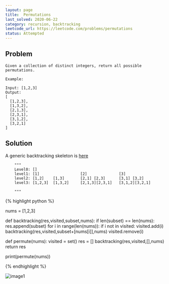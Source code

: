 ```yaml
---
layout: page
title:  Permutations
last_solved: 2020-06-22
category: recursion, backtracking
leetcode_url: https://leetcode.com/problems/permutations
status: Attempted
---
```


Problem
-------

```
Given a collection of distinct integers, return all possible permutations.

Example:

Input: [1,2,3]
Output:
[
  [1,2,3],
  [1,3,2],
  [2,1,3],
  [2,3,1],
  [3,1,2],
  [3,2,1]
]

```

Solution
----------

A generic backtracking skeleton is [here](https://leetcode.com/problems/permutations/discuss/18239/A-general-approach-to-backtracking-questions-in-Java-(Subsets-Permutations-Combination-Sum-Palindrome-Partioning))

```
    """
    Level0: []
    level1: [1]                  [2]              [3]
    level2: [1,2]    [1,3]       [2,1] [2,3]      [3,1] [3,2]
    level3: [1,2,3]  [1,3,2]     [2,1,3][2,3,1]   [3,1,2][3,2,1]          
    
    """
```    

{% highlight python %}

nums = [1,2,3]

def backtracking(res,visited,subset,nums):
    if len(subset) == len(nums):
        res.append(subset)
    for i in range(len(nums)):
        if i not in visited:
            visited.add(i)
            backtracking(res,visited,subset+[nums[i]],nums)
            visited.remove(i)

def permute(nums):
    visited = set()
    res = []
    backtracking(res,visited,[],nums)
    return res

print(permute(nums))

{% endhighlight %}


![image1]()